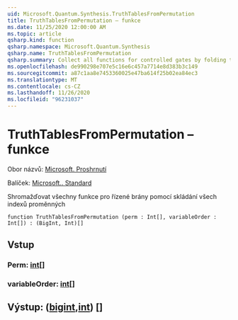 ```yaml
---
uid: Microsoft.Quantum.Synthesis.TruthTablesFromPermutation
title: TruthTablesFromPermutation – funkce
ms.date: 11/25/2020 12:00:00 AM
ms.topic: article
qsharp.kind: function
qsharp.namespace: Microsoft.Quantum.Synthesis
qsharp.name: TruthTablesFromPermutation
qsharp.summary: Collect all functions for controlled gates by folding through all variable indexes
ms.openlocfilehash: de990298e707e5c16e6c457a7714e8d383b3c149
ms.sourcegitcommit: a87c1aa8e7453360025e47ba614f25b02ea84ec3
ms.translationtype: MT
ms.contentlocale: cs-CZ
ms.lasthandoff: 11/26/2020
ms.locfileid: "96231037"
---
```

# <a name="truthtablesfrompermutation-function"></a>TruthTablesFromPermutation – funkce

Obor názvů: [Microsoft. Proshrnutí](xref:Microsoft.Quantum.Synthesis)

Balíček: [Microsoft.. Standard](https://nuget.org/packages/Microsoft.Quantum.Standard)


Shromažďovat všechny funkce pro řízené brány pomocí skládání všech indexů proměnných

```qsharp
function TruthTablesFromPermutation (perm : Int[], variableOrder : Int[]) : (BigInt, Int)[]
```


## <a name="input"></a>Vstup

### <a name="perm--int"></a>Perm: [int](xref:microsoft.quantum.lang-ref.int)[]




### <a name="variableorder--int"></a>variableOrder: [int](xref:microsoft.quantum.lang-ref.int)[]





## <a name="output--bigintint"></a>Výstup: ([bigint](xref:microsoft.quantum.lang-ref.bigint),[int](xref:microsoft.quantum.lang-ref.int)) []

